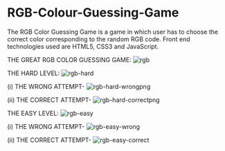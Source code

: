 # RGB-Colour-Guessing-Game
The RGB Color Guessing Game is a game in which user has to choose the correct color corresponding to the random RGB code. 
Front end technologies used are HTML5, CSS3 and JavaScript.

THE GREAT RGB COLOR GUESSING GAME:
![rgb](https://user-images.githubusercontent.com/32364768/50899200-70383780-1437-11e9-85fd-b6307796dc50.PNG)

THE HARD LEVEL:
![rgb-hard](https://user-images.githubusercontent.com/32364768/50899124-35ce9a80-1437-11e9-9889-3e4f9ea26144.PNG)

(i) THE WRONG ATTEMPT-
![rgb-hard-wrongpng](https://user-images.githubusercontent.com/32364768/50899224-7f1eea00-1437-11e9-89a7-0007d52627f7.PNG)

(ii) THE CORRECT ATTEMPT-
![rgb-hard-correctpng](https://user-images.githubusercontent.com/32364768/50899249-8c3bd900-1437-11e9-81e4-90b71960a6bc.PNG)

THE EASY LEVEL:
![rgb-easy](https://user-images.githubusercontent.com/32364768/50899265-96f66e00-1437-11e9-88a0-48c935a06dcb.PNG)

(i) THE WRONG ATTEMPT-
![rgb-easy-wrong](https://user-images.githubusercontent.com/32364768/50899279-a1b10300-1437-11e9-9ea8-dae3c7c16668.PNG)

(ii) THE CORRECT ATTEMPT-
![rgb-easy-correct](https://user-images.githubusercontent.com/32364768/50899292-ab3a6b00-1437-11e9-91e3-a921da43ebbe.PNG)

